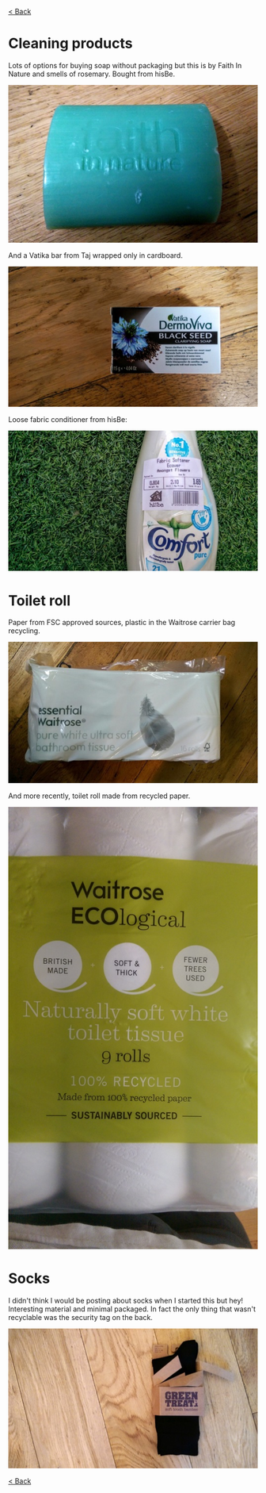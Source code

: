 [< Back](readme.md)

# Cleaning products
Lots of options for buying soap without packaging but this is by Faith In
Nature and smells of rosemary. Bought from hisBe.

![](images/soap_faith.jpg)

And a Vatika bar from Taj wrapped only in cardboard.

![](images/soap_vatika.jpg)

Loose fabric conditioner from hisBe:

![](images/fabric_conditioner.jpg)

# Toilet roll
Paper from FSC approved sources, plastic in the Waitrose carrier bag recycling.

![](images/toiletroll_waitrose1.jpg)

And more recently, toilet roll made from recycled paper.

![](images/toiletroll_waitrose2.jpg)

# Socks
I didn't think I would be posting about socks when I started this but hey!
Interesting material and minimal packaged. In fact the only thing that wasn't
recyclable was the security tag on the back.

![](images/socks.jpg)


[< Back](readme.md)
